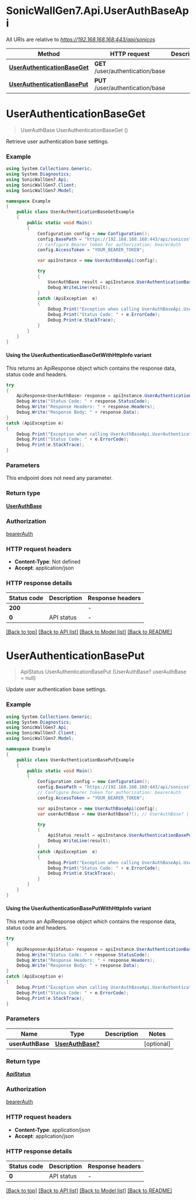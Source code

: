 # SonicWallGen7.Api.UserAuthBaseApi

All URIs are relative to *https://192.168.168.168:443/api/sonicos*

| Method | HTTP request | Description |
|--------|--------------|-------------|
| [**UserAuthenticationBaseGet**](UserAuthBaseApi.md#userauthenticationbaseget) | **GET** /user/authentication/base |  |
| [**UserAuthenticationBasePut**](UserAuthBaseApi.md#userauthenticationbaseput) | **PUT** /user/authentication/base |  |

<a id="userauthenticationbaseget"></a>
# **UserAuthenticationBaseGet**
> UserAuthBase UserAuthenticationBaseGet ()



Retrieve user authentication base settings.

### Example
```csharp
using System.Collections.Generic;
using System.Diagnostics;
using SonicWallGen7.Api;
using SonicWallGen7.Client;
using SonicWallGen7.Model;

namespace Example
{
    public class UserAuthenticationBaseGetExample
    {
        public static void Main()
        {
            Configuration config = new Configuration();
            config.BasePath = "https://192.168.168.168:443/api/sonicos";
            // Configure Bearer token for authorization: bearerAuth
            config.AccessToken = "YOUR_BEARER_TOKEN";

            var apiInstance = new UserAuthBaseApi(config);

            try
            {
                UserAuthBase result = apiInstance.UserAuthenticationBaseGet();
                Debug.WriteLine(result);
            }
            catch (ApiException  e)
            {
                Debug.Print("Exception when calling UserAuthBaseApi.UserAuthenticationBaseGet: " + e.Message);
                Debug.Print("Status Code: " + e.ErrorCode);
                Debug.Print(e.StackTrace);
            }
        }
    }
}
```

#### Using the UserAuthenticationBaseGetWithHttpInfo variant
This returns an ApiResponse object which contains the response data, status code and headers.

```csharp
try
{
    ApiResponse<UserAuthBase> response = apiInstance.UserAuthenticationBaseGetWithHttpInfo();
    Debug.Write("Status Code: " + response.StatusCode);
    Debug.Write("Response Headers: " + response.Headers);
    Debug.Write("Response Body: " + response.Data);
}
catch (ApiException e)
{
    Debug.Print("Exception when calling UserAuthBaseApi.UserAuthenticationBaseGetWithHttpInfo: " + e.Message);
    Debug.Print("Status Code: " + e.ErrorCode);
    Debug.Print(e.StackTrace);
}
```

### Parameters
This endpoint does not need any parameter.
### Return type

[**UserAuthBase**](UserAuthBase.md)

### Authorization

[bearerAuth](../README.md#bearerAuth)

### HTTP request headers

 - **Content-Type**: Not defined
 - **Accept**: application/json


### HTTP response details
| Status code | Description | Response headers |
|-------------|-------------|------------------|
| **200** |  |  -  |
| **0** | API status |  -  |

[[Back to top]](#) [[Back to API list]](../README.md#documentation-for-api-endpoints) [[Back to Model list]](../README.md#documentation-for-models) [[Back to README]](../README.md)

<a id="userauthenticationbaseput"></a>
# **UserAuthenticationBasePut**
> ApiStatus UserAuthenticationBasePut (UserAuthBase? userAuthBase = null)



Update user authentication base settings.

### Example
```csharp
using System.Collections.Generic;
using System.Diagnostics;
using SonicWallGen7.Api;
using SonicWallGen7.Client;
using SonicWallGen7.Model;

namespace Example
{
    public class UserAuthenticationBasePutExample
    {
        public static void Main()
        {
            Configuration config = new Configuration();
            config.BasePath = "https://192.168.168.168:443/api/sonicos";
            // Configure Bearer token for authorization: bearerAuth
            config.AccessToken = "YOUR_BEARER_TOKEN";

            var apiInstance = new UserAuthBaseApi(config);
            var userAuthBase = new UserAuthBase?(); // UserAuthBase? |  (optional) 

            try
            {
                ApiStatus result = apiInstance.UserAuthenticationBasePut(userAuthBase);
                Debug.WriteLine(result);
            }
            catch (ApiException  e)
            {
                Debug.Print("Exception when calling UserAuthBaseApi.UserAuthenticationBasePut: " + e.Message);
                Debug.Print("Status Code: " + e.ErrorCode);
                Debug.Print(e.StackTrace);
            }
        }
    }
}
```

#### Using the UserAuthenticationBasePutWithHttpInfo variant
This returns an ApiResponse object which contains the response data, status code and headers.

```csharp
try
{
    ApiResponse<ApiStatus> response = apiInstance.UserAuthenticationBasePutWithHttpInfo(userAuthBase);
    Debug.Write("Status Code: " + response.StatusCode);
    Debug.Write("Response Headers: " + response.Headers);
    Debug.Write("Response Body: " + response.Data);
}
catch (ApiException e)
{
    Debug.Print("Exception when calling UserAuthBaseApi.UserAuthenticationBasePutWithHttpInfo: " + e.Message);
    Debug.Print("Status Code: " + e.ErrorCode);
    Debug.Print(e.StackTrace);
}
```

### Parameters

| Name | Type | Description | Notes |
|------|------|-------------|-------|
| **userAuthBase** | [**UserAuthBase?**](UserAuthBase?.md) |  | [optional]  |

### Return type

[**ApiStatus**](ApiStatus.md)

### Authorization

[bearerAuth](../README.md#bearerAuth)

### HTTP request headers

 - **Content-Type**: application/json
 - **Accept**: application/json


### HTTP response details
| Status code | Description | Response headers |
|-------------|-------------|------------------|
| **0** | API status |  -  |

[[Back to top]](#) [[Back to API list]](../README.md#documentation-for-api-endpoints) [[Back to Model list]](../README.md#documentation-for-models) [[Back to README]](../README.md)

